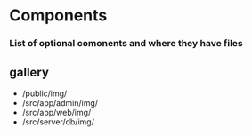 # Components

### List of optional comonents and where they have files

## gallery

- /public/img/
- /src/app/admin/img/
- /src/app/web/img/
- /src/server/db/img/